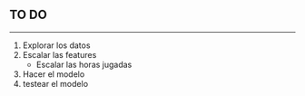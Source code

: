 ## TO DO
-------------
1. Explorar los datos
2. Escalar las features
    - Escalar las horas jugadas
3. Hacer el modelo
3. testear el modelo